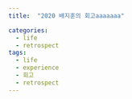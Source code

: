 ```yaml
---
title:  "2020 배지훈의 회고aaaaaaa"

categories:
  - life
  - retrospect
tags:
  - life
  - experience
  - 회고
  - retrospect
---
```


